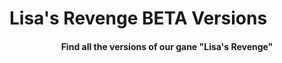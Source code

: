<h1 align="certer"> Lisa's Revenge BETA Versions </h1>
<h4 align= "center"> Find all the versions of our gane "Lisa's Revenge" </h4>

